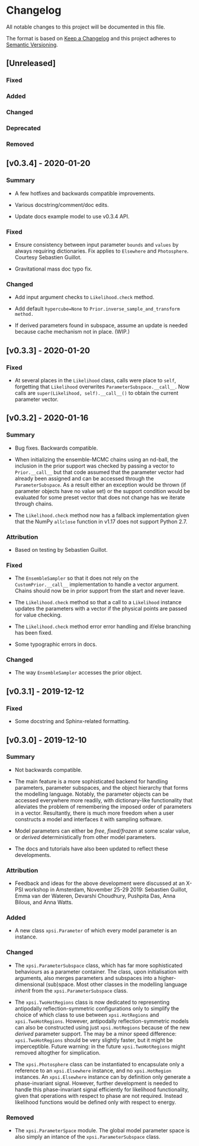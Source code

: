 # Changelog
All notable changes to this project will be documented in this file.

The format is based on [Keep a Changelog](http://keepachangelog.com/en/1.0.0/)
and this project adheres to
[Semantic Versioning](http://semver.org/spec/v2.0.0.html).

## [Unreleased]

### Fixed

### Added

### Changed

### Deprecated

### Removed


## [v0.3.4] - 2020-01-20

### Summary

* A few hotfixes and backwards compatible improvements.

* Various docstring/comment/doc edits.

* Update docs example model to use v0.3.4 API.

### Fixed

* Ensure consistency between input parameter `bounds` and `values` by
    always requiring dictionaries. Fix applies to `Elsewhere` and 
    `Photosphere`. Courtesy Sebastien Guillot.

* Gravitational mass doc typo fix.

### Changed

* Add input argument checks to `Likelihood.check` method.

* Add default `hypercube=None` to `Prior.inverse_sample_and_transform method.`

* If derived parameters found in subspace, assume an update is needed because
    cache mechanism not in place. (WIP.)


## [v0.3.3] - 2020-01-20

### Fixed

* At several places in the `Likelihood` class, calls were place to `self`,
    forgetting that `Likelihood` overwrites `ParameterSubspace.__call__`.
    Now calls are `super(Likelihood, self).__call__()` to obtain the current
    parameter vector.

## [v0.3.2] - 2020-01-16

### Summary

* Bug fixes. Backwards compatible.

* When initializing the ensemble-MCMC chains using an nd-ball, the inclusion
    in the prior support was checked by passing a vector to `Prior.__call__` but
    that code assumed that the parameter vector had already been assigned and
    can be accessed through the `ParameterSubspace`. As a result either an
    exception would be thrown (if parameter objects have no value set) or the
    support condition would be evaluated for some preset vector that does not
    change has we iterate through chains.

* The `Likelihood.check` method now has a fallback implementation given that
    the NumPy `allclose` function in v1.17 does not support Python 2.7.

### Attribution

* Based on testing by Sebastien Guillot.

### Fixed

* The `EnsembleSampler` so that it does not rely on the `CustomPrior.__call__`
    implementation to handle a vector argument. Chains should now be in
    prior support from the start and never leave.

* The `Likelihood.check` method so that a call to a `Likelihood` instance
    updates the parameters with a vector if the physical points are passed
    for value checking.

* The `Likelihood.check` method error error handling and if/else branching
    has been fixed.

* Some typographic errors in docs.

### Changed

* The way `EnsembleSampler` accesses the prior object.


## [v0.3.1] - 2019-12-12

### Fixed

* Some docstring and Sphinx-related formatting.


## [v0.3.0] - 2019-12-10

### Summary

* Not backwards compatible.

* The main feature is a more sophisticated backend for handling parameters,
    parameter subspaces, and the object hierarchy that forms the modelling
    language. Notably, the parameter objects can be accessed everywhere more
    readily, with dictionary-like functionality that alleviates the problem
    of remembering the imposed order of parameters in a vector. Resultantly,
    there is much more freedom when a user constructs a model and interfaces
    it with sampling software.

* Model parameters can either be *free*, *fixed/frozen* at some scalar value,
    or *derived* deterministically from other model parameters.

* The docs and tutorials have also been updated to reflect these developments.

### Attribution

* Feedback and ideas for the above development were discussed at an X-PSI
    workshop in Amsterdam, November 25-29 2019:
    Sebastien Guillot, Emma van der Wateren, Devarshi Choudhury, Pushpita Das,
    Anna Bilous, and Anna Watts.

### Added

* A new class `xpsi.Parameter` of which every model parameter is an instance.

### Changed

* The `xpsi.ParameterSubspace` class, which has far more sophisticated behaviours
    as a parameter container. The class, upon initialisation with arguments,
    also merges parameters and subspaces into a higher-dimensional (sub)space.
    Most other classes in the modelling language *inherit* from the
    `xpsi.ParameterSubspace` class.

* The `xpsi.TwoHotRegions` class is now dedicated to representing antipodally
    reflection-symmetric configurations only to simplify the choice of which
    class to use between `xpsi.HotRegions` and `xpsi.TwoHotRegions`. However,
    antipodally reflection-symmetric models can also be constructed using
    just `xpsi.HotRegions` because of the new *derived* parameter support. The
    may be a minor speed difference: `xpsi.TwoHotRegions`
    should be very slightly faster, but it might be imperceptible. Future
    warning: in the future `xpsi.TwoHotRegions` might removed altogther for
    simplication.

* The `xpsi.Photosphere` class can be instantiated to encapsulate only a
    reference to an `xpsi.Elsewhere` instance, and no `xpsi.HotRegion` instances.
    An `xpsi.Elsewhere` instance can by definition only generate a
    phase-invariant signal. However, further development is needed to handle
    this phase-invariant signal efficiently for likelihood functionality,
    given that operations with respect to phase are not required. Instead
    likelihood functions would be defined only with respect to energy.

### Removed

* The `xpsi.ParameterSpace` module. The global model parameter space is also
    simply an intance of the `xpsi.ParameterSubspace` class.

